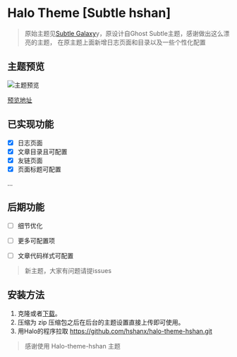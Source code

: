 # Halo Theme [Subtle hshan]

> 原始主题见[Subtle Galaxy](https://github.com/GalaxySuze/gridea-theme-subtle-galaxy)y，原设计自Ghost Subtle主题，感谢做出这么漂亮的主题， 在原主题上面新增日志页面和目录以及一些个性化配置


## 主题预览
![主题预览](https://github.com/hshanx/halo-theme-hshan/blob/master/screenshot.png )

[预览地址](https://meisen.pro)

## 已实现功能 
* [x] 日志页面
* [x] 文章目录且可配置
* [x] 友链页面
* [x] 页面标题可配置

...
##  后期功能
* [ ] 细节优化
* [ ] 更多可配置项
* [ ] 文章代码样式可配置


> 新主题，大家有问题请提issues


## 安装方法
1. 克隆或者[下载](https://github.com/hshanx/halo-theme-hshan/releases/tag/1.0.0)。
2. 压缩为 zip 压缩包之后在后台的主题设置直接上传即可使用。
3. 用Halo的程序拉取 https://github.com/hshanx/halo-theme-hshan.git

> 感谢使用 Halo-theme-hshan 主题

